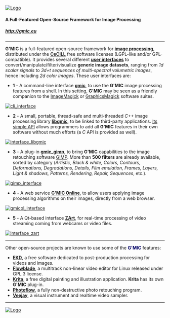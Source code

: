<a href="http://gmic.eu">![Logo](http://gmic.eu/img/logo4.jpg)</a>

#### A Full-Featured Open-Source Framework for Image Processing
##### http://gmic.eu

-----------------------

**G'MIC** is a full-featured open-source framework for **[image processing](https://en.wikipedia.org/wiki/Image_processing)**, distributed under the
**[CeCILL](http://www.cecill.info/index.en.html)** free software licenses (LGPL-like and/or GPL-compatible).
It provides several different **[user interfaces](https://en.wikipedia.org/wiki/User_interface)** to convert/manipulate/filter/visualize **generic image datasets**,
ranging from _1d scalar signals_ to _3d+t sequences of multi-spectral volumetric images_, hence including _2d color images_.
These user interfaces are:

- **1** - A command-line interface **[gmic](http://gmic.eu/tutorial/basics.shtml)**, to use the **G'MIC** image processing features from a shell.
In this setting, **G'MIC** may be seen as a friendly companion to the [ImageMagick](http://www.imagemagick.org) or [GraphicsMagick](http://www.graphicsmagick.org)
software suites.

<a href="http://gmic.eu/img/gmic_cli.jpg">![cli_interface](http://gmic.eu/img/gmic_cli_thumb.jpg)<a>

- **2** - A small, portable, thread-safe and multi-threaded _C++_ image processing library **[libgmic](http://gmic.eu/libgmic.shtml)**, to be linked to third-party applications.
[Its simple API](http://gmic.eu/libgmic.shtml) allows programmers to add all **G'MIC** features in their own software without much efforts (a _C_ API is provided as well).

<a href="http://gmic.eu/img/gmic_libgmic.jpg">![interface_libgmic](http://gmic.eu/img/gmic_libgmic_thumb.jpg)</a>

- **3** - A plug-in **[gmic_gimp](http://gmic.eu/gimp.shtml)**, to bring **G'MIC** capabilities to the image retouching software [GIMP](http://www.gimp.org).
More than **500 filters** are already available, sorted by category (_Artistic, Black &amp; white, Colors, Contours, Deformations, Degradations, Details, Film emulation, Frames, Layers,
Light &amp; shadows, Patterns, Rendering, Repair, Sequences_, etc.).

<a href="http://gmic.eu/img/gmic_gimp.jpg">![gimp_interface](http://gmic.eu/img/gmic_gimp_thumb.jpg)</a>

- **4** - A web service **[G'MIC Online](http://gmicol.greyc.fr)**, to allow users applying image processing algorithms on their images, directly from a web browser.

<a href="http://gmic.eu/img/gmic_gmicol.jpg">![gmicol_interface](http://gmic.eu/img/gmic_gmicol_thumb.jpg)</a>

- **5** - A Qt-based interface **[ZArt](https://www.youtube.com/watch?v=k1l3RdvwHeM)**, for real-time processing of video streaming coming from webcams or video files.

<a href="http://gmic.eu/img/gmic_zart.jpg">![interface_zart](http://gmic.eu/img/gmic_zart_thumb.jpg)</a>

-----------------------

Other open-source projects are known to use some of the <b><font color="#000066">G'MIC</font></b> features:

- **[EKD](http://ekd.tuxfamily.org)**, a free software dedicated to post-production processing for videos and images.
- **[Flowblade](https://github.com/jliljebl/flowblade)**, a multitrack non-linear video editor for Linux released under GPL 3 license.
- **[Krita](https://www.krita.org)**, a free digital painting and illustration application. **Krita** has its own **G'MIC** plug-in.
- **[Photoflow](http://aferrero2707.github.io/PhotoFlow/)**, a fully non-destructive photo retouching program.
- **[Veejay](http://veejayhq.net/)**, a visual instrument and realtime video sampler.

-----------------------

<a href="http://gmic.eu">![Logo](http://gmic.eu/img/logos2.jpg)</a>
